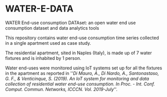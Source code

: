 # WATER-E-DATA
WATER End-use consumption DATAset: an open water end use consumption dataset and data analytics tools

This repository contains water end-use consumption time series collected in a single apartment used as case study. 

The residential apartment, sited in Naples (Italy), is made up of 7 water fixtures and is inhabited by 1 person. 

Water end-uses were monitored using IoT systems set up for all the fixtures in the apartment as reported in  ''*Di Mauro, A., Di Nardo, A., Santonastaso, G. F., & Venticinque, S. (2019). An IoT system for monitoring and data collection of residential water end-use consumption. In Proc. - Int. Conf. Comput. Commun. Networks, ICCCN. Vol. 2019-July*''. 

